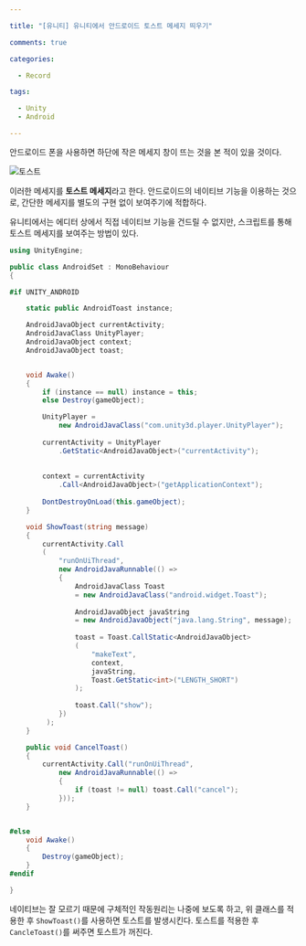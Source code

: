 ```yaml
---

title: "[유니티] 유니티에서 안드로이드 토스트 메세지 띄우기"

comments: true

categories:

  - Record

tags:

  - Unity
  - Android

---
```



안드로이드 폰을 사용하면 하단에 작은 메세지 창이 뜨는 것을 본 적이 있을 것이다.

![토스트](http://cfile232.uf.daum.net/image/2454F53F55593CFB2ACCCA)

이러한 메세지를 **토스트 메세지**라고 한다. 안드로이드의 네이티브 기능을 이용하는 것으로, 간단한 메세지를 별도의 구현 없이 보여주기에 적합하다.

유니티에서는 에디터 상에서 직접 네이티브 기능을 건드릴 수 없지만, 스크립트를 통해 토스트 메세지를 보여주는 방법이 있다.

```cs
using UnityEngine;

public class AndroidSet : MonoBehaviour
{

#if UNITY_ANDROID

    static public AndroidToast instance;

    AndroidJavaObject currentActivity;
    AndroidJavaClass UnityPlayer;
    AndroidJavaObject context;
    AndroidJavaObject toast;


    void Awake()
    {
        if (instance == null) instance = this;
        else Destroy(gameObject);

        UnityPlayer = 
        	new AndroidJavaClass("com.unity3d.player.UnityPlayer");
        
        currentActivity = UnityPlayer
        	.GetStatic<AndroidJavaObject>("currentActivity");
        	
        	
        context = currentActivity
        	.Call<AndroidJavaObject>("getApplicationContext");
        	
        DontDestroyOnLoad(this.gameObject);
    }

    void ShowToast(string message)
    {
        currentActivity.Call
        (
	        "runOnUiThread", 
	        new AndroidJavaRunnable(() =>
	        {
	            AndroidJavaClass Toast 
	            = new AndroidJavaClass("android.widget.Toast");
	            
	            AndroidJavaObject javaString 
	            = new AndroidJavaObject("java.lang.String", message);
	            
	            toast = Toast.CallStatic<AndroidJavaObject>
	            (
	            	"makeText", 
	            	context, 
	            	javaString, 
	            	Toast.GetStatic<int>("LENGTH_SHORT")
	            );
	            
	            toast.Call("show");
	        })
	     );
    }

    public void CancelToast()
    {
        currentActivity.Call("runOnUiThread", 
        	new AndroidJavaRunnable(() =>
	        {
	            if (toast != null) toast.Call("cancel");
	        }));
    }


#else
    void Awake()
    {
        Destroy(gameObject);
    }
#endif

}


```

네이티브는 잘 모르기 때문에 구체적인 작동원리는 나중에 보도록 하고, 위 클래스를 적용한 후 `ShowToast()`를 사용하면 토스트를 발생시킨다. 토스트를 적용한 후 `CancleToast()`를 써주면 토스트가 꺼진다.